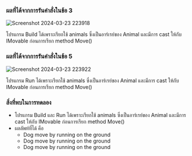 ### ผลที่ได้จากการรันคำสั่งในข้อ 3

![Screenshot 2024-03-23 223918](https://github.com/KanyakornPuengmon/03376836-OOP-2566-Lab-13/assets/144195697/423cdcdd-978f-4779-8a71-f9f415448b1e)

โปรแกรม Build ได้เพราะเรียกใช้ animals ซึ่งเป็นอาร์เรย์ของ Animal และมีการ cast ให้กับ IMovable ก่อนการเรียก method Move()

### ผลที่ได้จากการรันคำสั่งในข้อ 5

![Screenshot 2024-03-23 223922](https://github.com/KanyakornPuengmon/03376836-OOP-2566-Lab-13/assets/144195697/09200198-4001-4150-8834-8265e049b3c8)

โปรแกรม Run ได้เพราะเรียกใช้ animals ซึ่งเป็นอาร์เรย์ของ Animal และมีการ cast ให้กับ IMovable ก่อนการเรียก method Move()

### สิ่งที่พบในการทดลอง
- โปรแกรม Build และ Run ได้เพราะเรียกใช้ animals ซึ่งเป็นอาร์เรย์ของ Animal และมีการ cast ให้กับ IMovable ก่อนการเรียก method Move()
- ผลลัพท์ที่ได้ คือ
  - Dog move by running on the ground
  - Dog move by running on the ground
  - Dog move by running on the ground



